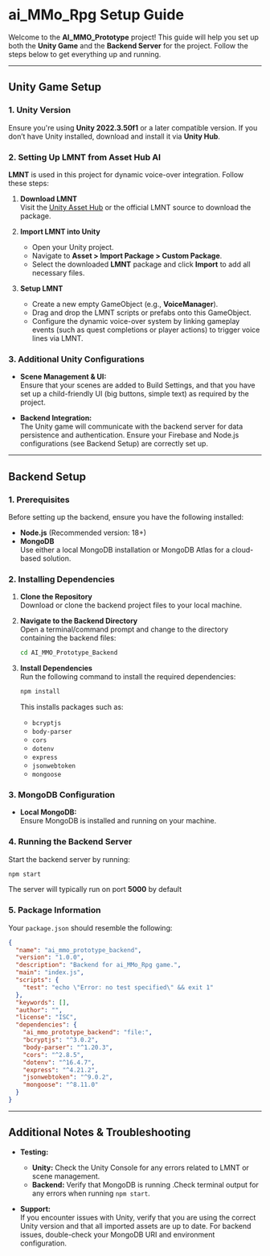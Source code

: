 # ai_MMo_Rpg Setup Guide

Welcome to the **AI_MMO_Prototype** project! This guide will help you set up both the **Unity Game** and the **Backend Server** for the project. Follow the steps below to get everything up and running.

---

## Unity Game Setup

### 1. Unity Version
Ensure you're using **Unity 2022.3.50f1** or a later compatible version. If you don’t have Unity installed, download and install it via **Unity Hub**.

### 2. Setting Up LMNT from Asset Hub AI

**LMNT** is used in this project for dynamic voice-over integration. Follow these steps:

1. **Download LMNT**  
   Visit the [Unity Asset Hub](https://assetstore.unity.com/ai-hub) or the official LMNT source to download the package.

2. **Import LMNT into Unity**  
   - Open your Unity project.
   - Navigate to **Asset > Import Package > Custom Package**.
   - Select the downloaded **LMNT** package and click **Import** to add all necessary files.

3. **Setup LMNT**  
   - Create a new empty GameObject (e.g., **VoiceManager**).
   - Drag and drop the LMNT scripts or prefabs onto this GameObject.
   - Configure the dynamic voice-over system by linking gameplay events (such as quest completions or player actions) to trigger voice lines via LMNT.

### 3. Additional Unity Configurations

- **Scene Management & UI:**  
  Ensure that your scenes are added to Build Settings, and that you have set up a child-friendly UI (big buttons, simple text) as required by the project.

- **Backend Integration:**  
  The Unity game will communicate with the backend server for data persistence and authentication. Ensure your Firebase and Node.js configurations (see Backend Setup) are correctly set up.

---

## Backend Setup

### 1. Prerequisites

Before setting up the backend, ensure you have the following installed:
- **Node.js** (Recommended version: 18+)
- **MongoDB**  
  Use either a local MongoDB installation or MongoDB Atlas for a cloud-based solution.

### 2. Installing Dependencies

1. **Clone the Repository**  
   Download or clone the backend project files to your local machine.

2. **Navigate to the Backend Directory**  
   Open a terminal/command prompt and change to the directory containing the backend files:
   ```bash
   cd AI_MMO_Prototype_Backend
   ```

3. **Install Dependencies**  
   Run the following command to install the required dependencies:
   ```bash
   npm install
   ```
   This installs packages such as:
   - `bcryptjs`
   - `body-parser`
   - `cors`
   - `dotenv`
   - `express`
   - `jsonwebtoken`
   - `mongoose`

### 3. MongoDB Configuration

- **Local MongoDB:**  
  Ensure MongoDB is installed and running on your machine.



### 4. Running the Backend Server

Start the backend server by running:
```bash
npm start
```
The server will typically run on port **5000** by default 

### 5. Package Information

Your `package.json` should resemble the following:
```json
{
  "name": "ai_mmo_prototype_backend",
  "version": "1.0.0",
  "description": "Backend for ai_MMo_Rpg game.",
  "main": "index.js",
  "scripts": {
    "test": "echo \"Error: no test specified\" && exit 1"
  },
  "keywords": [],
  "author": "",
  "license": "ISC",
  "dependencies": {
    "ai_mmo_prototype_backend": "file:",
    "bcryptjs": "^3.0.2",
    "body-parser": "^1.20.3",
    "cors": "^2.8.5",
    "dotenv": "^16.4.7",
    "express": "^4.21.2",
    "jsonwebtoken": "^9.0.2",
    "mongoose": "^8.11.0"
  }
}
```

---

## Additional Notes & Troubleshooting

- **Testing:**  
  - **Unity:** Check the Unity Console for any errors related to LMNT or scene management.
  - **Backend:** Verify that MongoDB is running .Check terminal output for any errors when running `npm start`.

- **Support:**  
  If you encounter issues with Unity, verify that you are using the correct Unity version and that all imported assets are up to date. For backend issues, double-check your MongoDB URI and environment configuration.


